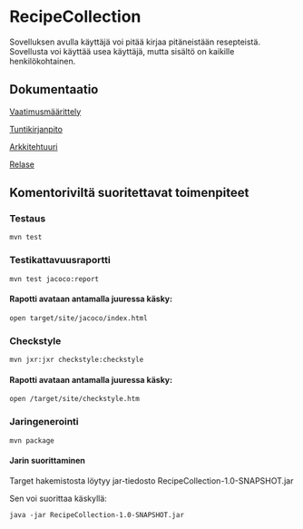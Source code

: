 # RecipeCollection

Sovelluksen avulla käyttäjä voi pitää kirjaa pitäneistään resepteistä. 
Sovellusta voi käyttää usea käyttäjä, mutta sisältö on kaikille henkilökohtainen.


## Dokumentaatio

[Vaatimusmäärittely](https://github.com/jennaran/ot-harjoitustyo/blob/master/dokumentaatio/alustava_maarittelydokumentti.md)

[Tuntikirjanpito](https://github.com/jennaran/ot-harjoitustyo/blob/master/dokumentaatio/tuntikirjanpito.md)

[Arkkitehtuuri](https://github.com/jennaran/ot-harjoitustyo/blob/master/dokumentaatio/arkkitehtuuri.md)

[Relase]()

## Komentoriviltä suoritettavat toimenpiteet

### Testaus

```
mvn test
```

### Testikattavuusraportti

```     
mvn test jacoco:report
```

#### Rapotti avataan antamalla juuressa käsky:

```
open target/site/jacoco/index.html
```

### Checkstyle

```
mvn jxr:jxr checkstyle:checkstyle
```

#### Rapotti avataan antamalla juuressa käsky:

```
open /target/site/checkstyle.htm
```

### Jaringenerointi

```
mvn package 
```

#### Jarin suorittaminen

Target hakemistosta löytyy jar-tiedosto RecipeCollection-1.0-SNAPSHOT.jar

Sen voi suorittaa käskyllä:

```
java -jar RecipeCollection-1.0-SNAPSHOT.jar
```
